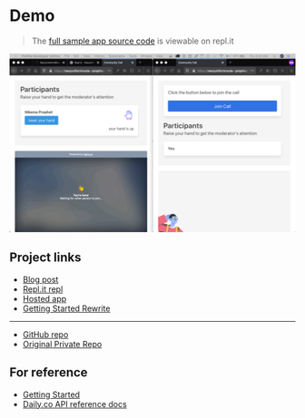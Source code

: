 

# Demo 
> The [full sample app source code](https://repl.it/@prophen/NavyUniformRoute) is viewable on repl.it

<a href="https://NavyUniformRoute--prophen.repl.co"><img src="assets/raise-hand-demo.gif" alt="raise your hand demo" /></a>

## Project links
- [Blog post](https://dev.to/nikema/build-a-daily-js-video-call-app-with-a-raise-your-hand-feature-1c0e)
- [Repl.it repl](https://repl.it/@prophen/NavyUniformRoute)
- [Hosted app](https://NavyUniformRoute--prophen.repl.co)
- [Getting Started Rewrite](https://github.com/prophen/NavyUniformRoute/blob/master/getting-started.md)
_____
- [GitHub repo](https://github.com/prophen/NavyUniformRoute)
- [Original Private Repo](https://github.com/prophen/developer-relations-engineer-project)

## For reference
- [Getting Started](https://docs.daily.co/docs/getting-started-1)
- [Daily.co API reference docs](https://docs.daily.co/reference)
